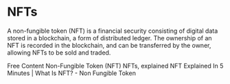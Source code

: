 # NFTs

A non-fungible token (NFT) is a financial security consisting of digital data stored in a blockchain, a form of distributed ledger. The ownership of an NFT is recorded in the blockchain, and can be transferred by the owner, allowing NFTs to be sold and traded.

<ResourceGroupTitle>Free Content</ResourceGroupTitle>
<BadgeLink colorScheme='yellow' badgeText='Read' href='https://www.investopedia.com/non-fungible-tokens-nft-5115211'>Non-Fungible Token (NFT)</BadgeLink>
<BadgeLink colorScheme='yellow' badgeText='Read' href='https://www.theverge.com/22310188/nft-explainer-what-is-blockchain-crypto-art-faq'>NFTs, explained</BadgeLink>
<BadgeLink badgeText='Watch' href='https://youtu.be/NNQLJcJEzv0'>NFT Explained In 5 Minutes | What Is NFT? - Non Fungible Token</BadgeLink>
